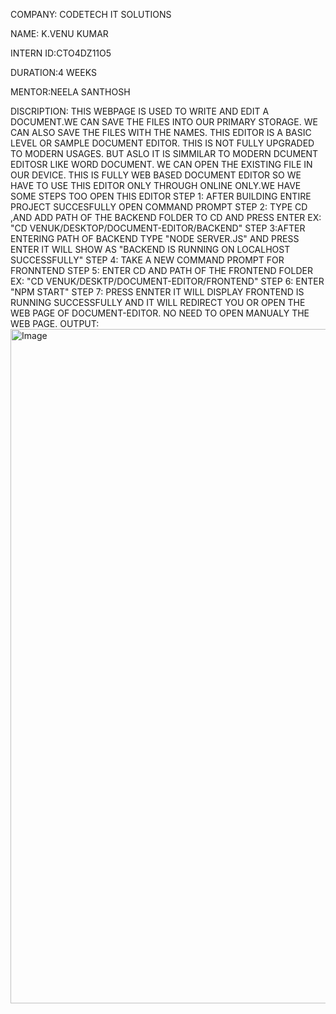 COMPANY: CODETECH IT SOLUTIONS

NAME: K.VENU KUMAR

INTERN ID:CTO4DZ11O5

DURATION:4 WEEKS

MENTOR:NEELA SANTHOSH

DISCRIPTION: THIS WEBPAGE IS USED TO WRITE AND EDIT A DOCUMENT.WE CAN SAVE THE FILES INTO OUR PRIMARY STORAGE. WE CAN ALSO SAVE THE FILES WITH THE NAMES.
             THIS EDITOR IS A BASIC LEVEL OR SAMPLE DOCUMENT EDITOR. THIS IS NOT FULLY UPGRADED TO MODERN USAGES. BUT ASLO IT IS SIMMILAR TO MODERN DCUMENT 
             EDITOSR LIKE WORD DOCUMENT. WE CAN OPEN THE EXISTING FILE IN OUR DEVICE. THIS IS FULLY WEB BASED DOCUMENT EDITOR SO WE HAVE TO USE THIS EDITOR 
             ONLY THROUGH ONLINE ONLY.WE HAVE SOME STEPS TOO OPEN THIS EDITOR
             STEP 1: AFTER BUILDING ENTIRE PROJECT SUCCESFULLY OPEN COMMAND PROMPT
             STEP 2: TYPE CD ,AND ADD PATH OF THE BACKEND FOLDER TO CD AND PRESS ENTER
                       EX: "CD VENUK/DESKTOP/DOCUMENT-EDITOR/BACKEND"
             STEP 3:AFTER ENTERING PATH OF BACKEND TYPE "NODE SERVER.JS" AND PRESS ENTER
                      IT WILL SHOW AS 
                      "BACKEND IS RUNNING ON LOCALHOST SUCCESSFULLY"
             STEP 4: TAKE A NEW COMMAND PROMPT FOR FRONNTEND
             STEP 5: ENTER CD AND PATH OF THE FRONTEND FOLDER
                       EX: "CD VENUK/DESKTP/DOCUMENT-EDITOR/FRONTEND"
             STEP 6: ENTER "NPM START"
             STEP 7: PRESS ENNTER
                       IT WILL DISPLAY FRONTEND IS RUNNING SUCCESSFULLY AND IT WILL REDIRECT YOU OR OPEN THE WEB PAGE OF DOCUMENT-EDITOR.
                       NO NEED TO OPEN MANUALY THE WEB PAGE.
OUTPUT: <img width="1919" height="1079" alt="Image" src="https://github.com/user-attachments/assets/d1b74744-7ebd-41a7-b0a9-930bf1c2f007" />                       
                       

